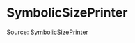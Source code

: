 # SymbolicSizePrinter

Source: [SymbolicSizePrinter](../../csrc/device_lower/pass/alias_memory.cpp#L158)
